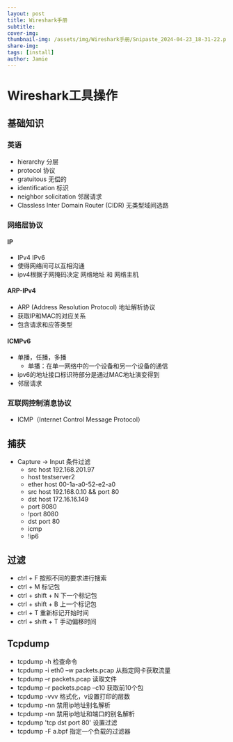 ```yaml
---
layout: post
title: Wireshark手册
subtitle: 
cover-img: 
thumbnail-img: /assets/img/Wireshark手册/Snipaste_2024-04-23_18-31-22.png
share-img: 
tags: [install]
author: Jamie
---
```


# Wireshark工具操作

## 基础知识

### 英语

- hierarchy 分层
- protocol 协议
- gratuitous 无偿的
- identification 标识
- neighbor solicitation 邻居请求
- Classless Inter Domain Router (CIDR) 无类型域间选路

### 网络层协议

#### IP

- IPv4 IPv6
- 使得网络间可以互相沟通
- ipv4根据子网掩码决定 网络地址 和 网络主机

#### ARP-IPv4

- ARP (Address Resolution Protocol) 地址解析协议
- 获取IP和MAC的对应关系
- 包含请求和应答类型

#### ICMPv6

- 单播，任播，多播
  - 单播：在单一网络中的一个设备和另一个设备的通信
- ipv6的地址接口标识符部分是通过MAC地址演变得到
- 邻居请求

### 互联网控制消息协议

- ICMP（Internet Control Message Protocol）

## 捕获

- Capture -> Input 条件过滤
  - src host 192.168.201.97
  - host testserver2
  - ether host 00-1a-a0-52-e2-a0
  - src host 192.168.0.10 && port 80
  - dst host 172.16.16.149
  - port 8080
  - !port 8080
  - dst port 80
  - icmp
  - !ip6

## 过滤

- ctrl + F 按照不同的要求进行搜索
- ctrl + M 标记包
- ctrl + shift + N 下一个标记包
- ctrl + shift + B 上一个标记包
- ctrl + T 重新标记开始时间
- ctrl + shift + T 手动偏移时间
  
## Tcpdump

- tcpdump -h 检查命令
- tcpdump -i eth0 –w packets.pcap 从指定网卡获取流量
- tcpdump –r packets.pcap 读取文件
- tcpdump –r packets.pcap –c10 获取前10个包
- tcpdump -vvv 格式化，v设置打印的层数
- tcpdump -nn 禁用ip地址别名解析
- tcpdump -nn 禁用ip地址和端口的别名解析
- tcpdump 'tcp dst port 80' 设置过滤
- tcpdump -F a.bpf 指定一个负载的过滤器

